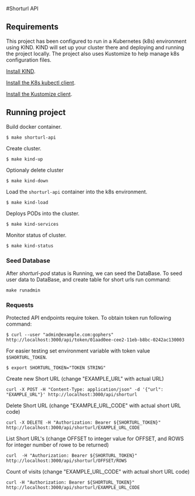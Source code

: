 #Shorturl API

## Requirements

This project has been configured to run in a Kubernetes (k8s) environment using
KIND. KIND will set up your cluster there and deploying and running the project locally. The project also uses Kustomize to help manage k8s configuration files.

[Install KIND](https://kind.sigs.k8s.io/docs/user/quick-start/).

[Install the K8s kubectl client](https://kubernetes.io/docs/tasks/tools/install-kubectl/).

[Install the Kustomize client](https://kubernetes-sigs.github.io/kustomize/installation/).

## Running project

Build docker container.

```
$ make shorturl-api
```

Create cluster.

```
$ make kind-up

```

Optionaly delete cluster

```
$ make kind-down

```

Load the `shorturl-api` container into the k8s environment.

```
$ make kind-load
```

Deploys PODs into the cluster.

```
$ make kind-services
```

Monitor status of cluster.

```
$ make kind-status
```

### Seed Database

After _shorturl-pod_ status is Running, we can seed the DataBase.
To seed user data to DataBase, and create table for short urls run command:

```
make runadmin
```

### Requests

Protected API endpoints require token. To obtain token run following command:

```
$ curl --user "admin@example.com:gophers" http://localhost:3000/api/token/01aad0ee-cee2-11eb-b8bc-0242ac130003
```

For easier testing set environment variable with token value `$SHORTURL_TOKEN`.

```
$ export SHORTURL_TOKEN="TOKEN STRING"
```

Create new Short URL (change "EXAMPLE_URL" with actual URL)

```
curl -X POST -H "Content-Type: application/json" -d '{"url": "EXAMPLE_URL"}' http://localhost:3000/api/shorturl
```

Delete Short URL (change "EXAMPLE_URL_CODE" with actual short URL code)

```
curl -X DELETE -H "Authorization: Bearer ${SHORTURL_TOKEN}" http://localhost:3000/api/shorturl/EXAMPLE_URL_CODE
```

List Short URL's (change OFFSET to integer value for OFFSET, and ROWS for integer number of rowe to be returned)

```
curl  -H "Authorization: Bearer ${SHORTURL_TOKEN}" http://localhost:3000/api/shorturl/OFFSET/ROWS
```

Count of visits (change "EXAMPLE_URL_CODE" with actual short URL code)

```
curl -H "Authorization: Bearer ${SHORTURL_TOKEN}" http://localhost:3000/api/shorturl/EXAMPLE_URL_CODE
```
